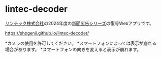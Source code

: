 # lintec-decoder

[リンテック株式会社](https://www.lintec.co.jp)の2024年度の[新聞広告シリーズ](https://www.lintec.co.jp/dream/ad/)の復号Webアプリです。

https://shogenji.github.io/lintec-decoder/

*カメラの使用を許可してください。
*スマートフォンによっては表示が崩れる場合があります。
*スマートフォンの向きを変えると表示が崩れます。
